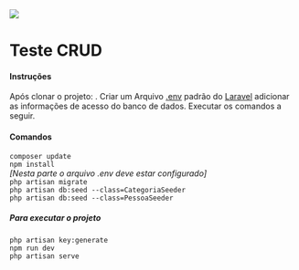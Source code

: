 
<img src="https://camo.githubusercontent.com/1df1f5421b6f6d1018aabf8c5b622ac24ecab4be2193ce08e8d8e42b90ddbcd0/68747470733a2f2f7777772e617468656e61732e6f6e6c696e652f696d672f6c6f676f5f617468656e61736f6e6c696e652e706e67">
<h1>Teste CRUD</h1>
<p>
<h4>Instruções</h4>
Após clonar o projeto: .
Criar um Arquivo <a href="https://laravel.com/docs/8.x/configuration#environment-configuration">.env</a> padrão do <a href="http://laravel.com">Laravel</a> adicionar as informações de acesso do banco de dados.
Executar os comandos a seguir.
</p>
<p>
<h4>Comandos</h4>
<code>composer update</code><br>
<code>npm install</code><br>
<em>[Nesta parte o arquivo .env deve estar configurado]</em><br>
<code>php artisan migrate</code><br>
<code>php artisan db:seed --class=CategoriaSeeder</code><br>
<code>php artisan db:seed --class=PessoaSeeder</code><br>
<h5>Para executar o projeto</h5>
<code>php artisan key:generate</code><br>
<code>npm run dev</code><br>
<code>php artisan serve</code><br>

</p>


